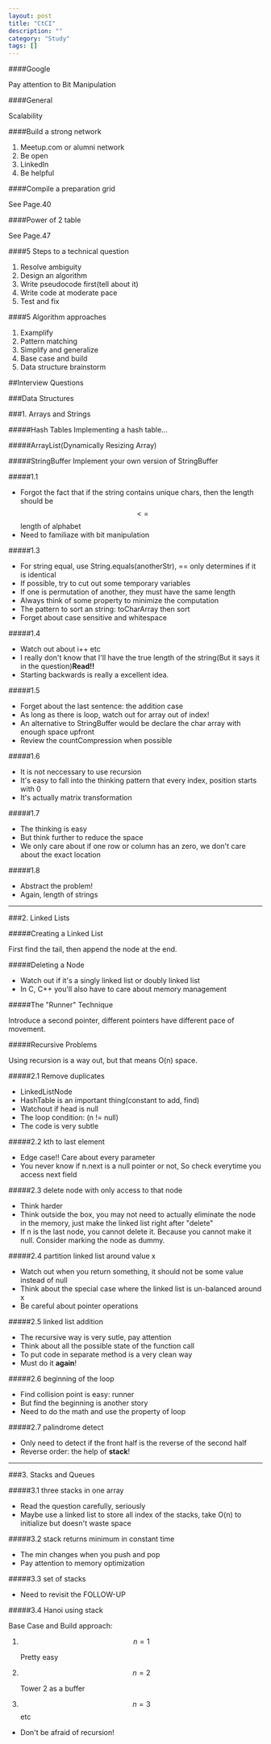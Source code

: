 ```yaml
---
layout: post
title: "CtCI"
description: ""
category: "Study"
tags: []
---
```


####Google

Pay attention to Bit Manipulation

####General

Scalability

####Build a strong network

1. Meetup.com or alumni network
2. Be open
3. LinkedIn
4. Be helpful

####Compile a preparation grid

See Page.40

####Power of 2 table

See Page.47

####5 Steps to a technical question

1. Resolve ambiguity
2. Design an algorithm
3. Write pseudocode first(tell about it)
4. Write code at moderate pace
5. Test and fix

####5 Algorithm approaches

1. Examplify
2. Pattern matching
3. Simplify and generalize
4. Base case and build
5. Data structure brainstorm

##Interview Questions

###Data Structures

###1. Arrays and Strings

#####Hash Tables
Implementing a hash table...

#####ArrayList(Dynamically Resizing Array)

#####StringBuffer
Implement your own version of StringBuffer

#####1.1

- Forgot the fact that if the string contains unique chars, then the length should be $$<=$$ length of alphabet
- Need to familiaze with bit manipulation

#####1.3

- For string equal, use String.equals(anotherStr), == only determines if it is identical
- If possible, try to cut out some temporary variables
- If one is permutation of another, they must have the same length
- Always think of some property to minimize the computation
- The pattern to sort an string: toCharArray then sort
- Forget about case sensitive and whitespace

#####1.4

- Watch out about i++ etc
- I really don't know that I'll have the true length of the string(But it says it in the question)**Read!!**
- Starting backwards is really a excellent idea.

#####1.5

- Forget about the last sentence: the addition case
- As long as there is loop, watch out for array out of index!
- An alternative to StringBuffer would be declare the char array with enough space upfront
- Review the countCompression when possible

#####1.6

- It is not neccessary to use recursion
- It's easy to fall into the thinking pattern that every index, position starts with 0
- It's actually matrix transformation

#####1.7

- The thinking is easy
- But think further to reduce the space
- We only care about if one row or column has an zero, we don't care about the exact location

#####1.8

- Abstract the problem!
- Again, length of strings

***

###2. Linked Lists

#####Creating a Linked List

First find the tail, then append the node at the end.

#####Deleting a Node

- Watch out if it's a singly linked list or doubly linked list
- In C, C++ you'll also have to care about memory management

#####The "Runner" Technique

Introduce a second pointer, different pointers have different pace of movement.

#####Recursive Problems

Using recursion is a way out, but that means O(n) space.

#####2.1 Remove duplicates

- LinkedListNode
- HashTable is an important thing(constant to add, find)
- Watchout if head is null
- The loop condition: (n != null)
- The code is very subtle

#####2.2 kth to last element

- Edge case!! Care about every parameter
- You never know if n.next is a null pointer or not, So check everytime you access next field

#####2.3 delete node with only access to that node

- Think harder
- Think outside the box, you may not need to actually eliminate the node in the memory, just make the linked list right after "delete"
- If n is the last node, you cannot delete it. Because you cannot make it null. Consider marking the node as dummy.

#####2.4 partition linked list around value x

- Watch out when you return something, it should not be some value instead of null
- Think about the special case where the linked list is un-balanced around x
- Be careful about pointer operations

#####2.5 linked list addition

- The recursive way is very sutle, pay attention
- Think about all the possible state of the function call
- To put code in separate method is a very clean way
- Must do it **again**!

#####2.6 beginning of the loop

- Find collision point is easy: runner
- But find the beginning is another story
- Need to do the math and use the property of loop

#####2.7 palindrome detect

- Only need to detect if the front half is the reverse of the second half
- Reverse order: the help of __stack__!

***

###3. Stacks and Queues

#####3.1 three stacks in one array

- Read the question carefully, seriously
- Maybe use a linked list to store all index of the stacks, take O(n) to initialize but doesn't waste space

#####3.2 stack returns minimum in constant time

- The min changes when you push and pop
- Pay attention to memory optimization

#####3.3 set of stacks

- Need to revisit the FOLLOW-UP

#####3.4 Hanoi using stack

Base Case and Build approach:

1.  $$n = 1$$

    Pretty easy
2.  $$n = 2$$
    
    Tower 2 as a buffer
3.  $$n = 3$$ etc

- Don't be afraid of recursion!


